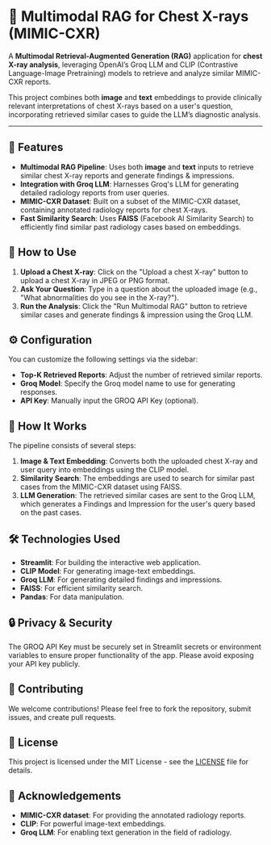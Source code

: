 # 🩻 **Multimodal RAG for Chest X-rays (MIMIC-CXR)**

A **Multimodal Retrieval-Augmented Generation (RAG)** application for **chest X-ray analysis**, leveraging OpenAI’s Groq LLM and CLIP (Contrastive Language-Image Pretraining) models to retrieve and analyze similar MIMIC-CXR reports.

This project combines both **image** and **text** embeddings to provide clinically relevant interpretations of chest X-rays based on a user's question, incorporating retrieved similar cases to guide the LLM’s diagnostic analysis.

---

## 🚀 **Features**

- **Multimodal RAG Pipeline**: Uses both **image** and **text** inputs to retrieve similar chest X-ray reports and generate findings & impressions.
- **Integration with Groq LLM**: Harnesses Groq's LLM for generating detailed radiology reports from user queries.
- **MIMIC-CXR Dataset**: Built on a subset of the MIMIC-CXR dataset, containing annotated radiology reports for chest X-rays.
- **Fast Similarity Search**: Uses **FAISS** (Facebook AI Similarity Search) to efficiently find similar past radiology cases based on embeddings.


## 📖 How to Use

1. **Upload a Chest X-ray**: Click on the "Upload a chest X-ray" button to upload a chest X-ray in JPEG or PNG format.
2. **Ask Your Question**: Type in a question about the uploaded image (e.g., "What abnormalities do you see in the X-ray?").
3. **Run the Analysis**: Click the "Run Multimodal RAG" button to retrieve similar cases and generate findings & impression using the Groq LLM.

## ⚙️ Configuration

You can customize the following settings via the sidebar:

- **Top-K Retrieved Reports**: Adjust the number of retrieved similar reports.
- **Groq Model**: Specify the Groq model name to use for generating responses.
- **API Key**: Manually input the GROQ API Key (optional).

## 🧠 How It Works

The pipeline consists of several steps:

1. **Image & Text Embedding**: Converts both the uploaded chest X-ray and user query into embeddings using the CLIP model.
2. **Similarity Search**: The embeddings are used to search for similar past cases from the MIMIC-CXR dataset using FAISS.
3. **LLM Generation**: The retrieved similar cases are sent to the Groq LLM, which generates a Findings and Impression for the user's query based on the past cases.

## 🛠️ Technologies Used

- **Streamlit**: For building the interactive web application.
- **CLIP Model**: For generating image-text embeddings.
- **Groq LLM**: For generating detailed findings and impressions.
- **FAISS**: For efficient similarity search.
- **Pandas**: For data manipulation.

## 🔒 Privacy & Security

The GROQ API Key must be securely set in Streamlit secrets or environment variables to ensure proper functionality of the app. Please avoid exposing your API key publicly.

## 📝 Contributing

We welcome contributions! Please feel free to fork the repository, submit issues, and create pull requests.

## 📄 License

This project is licensed under the MIT License - see the [LICENSE](LICENSE) file for details.

## 👥 Acknowledgements

- **MIMIC-CXR dataset**: For providing the annotated radiology reports.
- **CLIP**: For powerful image-text embeddings.
- **Groq LLM**: For enabling text generation in the field of radiology.

